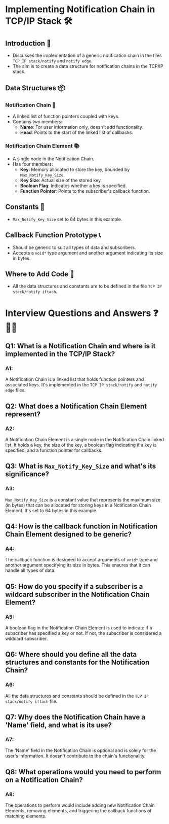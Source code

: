 # Implementing Notification Chain in TCP/IP Stack 🛠️

## Introduction 🌟
- Discusses the implementation of a generic notification chain in the files `TCP IP stack/notify` and `notify edge`.
- The aim is to create a data structure for notification chains in the TCP/IP stack.

## Data Structures 📦

### Notification Chain 🚨
- A linked list of function pointers coupled with keys.
- Contains two members:
  - **Name**: For user information only, doesn't add functionality.
  - **Head**: Points to the start of the linked list of callbacks.

### Notification Chain Element 📚
- A single node in the Notification Chain.
- Has four members:
  - **Key**: Memory allocated to store the key, bounded by `Max_Notify_Key_Size`.
  - **Key Size**: Actual size of the stored key.
  - **Boolean Flag**: Indicates whether a key is specified.
  - **Function Pointer**: Points to the subscriber's callback function.

## Constants 📝
- `Max_Notify_Key_Size` set to 64 bytes in this example.
  
## Callback Function Prototype 📞
- Should be generic to suit all types of data and subscribers.
- Accepts a `void*` type argument and another argument indicating its size in bytes.

## Where to Add Code 📂
- All the data structures and constants are to be defined in the file `TCP IP stack/notify iftach`.

# Interview Questions and Answers ❓👩‍💼

## Q1: What is a Notification Chain and where is it implemented in the TCP/IP Stack?
### A1: 
A Notification Chain is a linked list that holds function pointers and associated keys. It's implemented in the `TCP IP stack/notify` and `notify edge` files.

## Q2: What does a Notification Chain Element represent?
### A2: 
A Notification Chain Element is a single node in the Notification Chain linked list. It holds a key, the size of the key, a boolean flag indicating if a key is specified, and a function pointer for callbacks.

## Q3: What is `Max_Notify_Key_Size` and what's its significance?
### A3: 
`Max_Notify_Key_Size` is a constant value that represents the maximum size (in bytes) that can be allocated for storing keys in a Notification Chain Element. It's set to 64 bytes in this example.

## Q4: How is the callback function in Notification Chain Element designed to be generic?
### A4: 
The callback function is designed to accept arguments of `void*` type and another argument specifying its size in bytes. This ensures that it can handle all types of data.

## Q5: How do you specify if a subscriber is a wildcard subscriber in the Notification Chain Element?
### A5: 
A boolean flag in the Notification Chain Element is used to indicate if a subscriber has specified a key or not. If not, the subscriber is considered a wildcard subscriber.

## Q6: Where should you define all the data structures and constants for the Notification Chain?
### A6: 
All the data structures and constants should be defined in the `TCP IP stack/notify iftach` file.

## Q7: Why does the Notification Chain have a 'Name' field, and what is its use?
### A7: 
The 'Name' field in the Notification Chain is optional and is solely for the user's information. It doesn't contribute to the chain's functionality.

## Q8: What operations would you need to perform on a Notification Chain?
### A8: 
The operations to perform would include adding new Notification Chain Elements, removing elements, and triggering the callback functions of matching elements.
